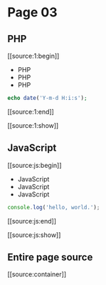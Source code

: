 # Page 03


## PHP

[[source:1:begin]]

- PHP
- PHP
- PHP

```php
echo date('Y-m-d H:i:s');
```

[[source:1:end]]

[[source:1:show]]


## JavaScript

[[source:js:begin]]

- JavaScript
- JavaScript
- JavaScript

```javascript
console.log('hello, world.');
```

[[source:js:end]]

[[source:js:show]]


## Entire page source

[[source:container]]
